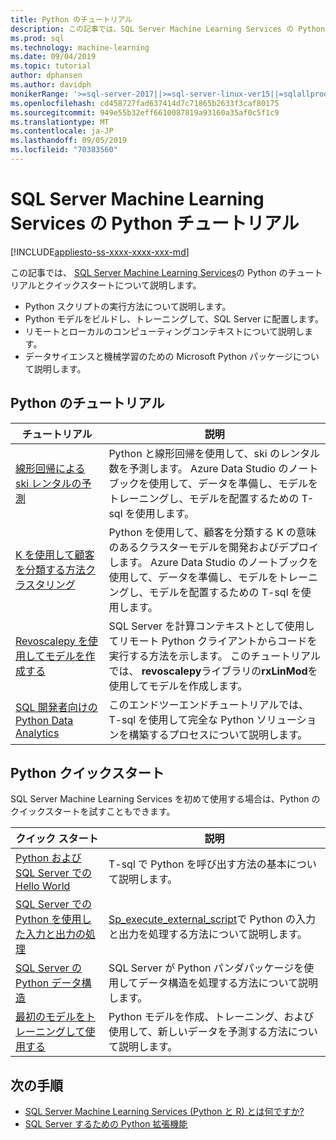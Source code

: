 ```yaml
---
title: Python のチュートリアル
description: この記事では、SQL Server Machine Learning Services の Python チュートリアルについて説明します。 Python スクリプトの実行方法について説明します。 Python モデルをビルドし、トレーニングして、SQL Server に配置します。 リモートとローカルのコンピューティングコンテキストについて説明します。 データサイエンスと機械学習のための Microsoft Python パッケージについて説明します。
ms.prod: sql
ms.technology: machine-learning
ms.date: 09/04/2019
ms.topic: tutorial
author: dphansen
ms.author: davidph
monikerRange: '>=sql-server-2017||>=sql-server-linux-ver15||=sqlallproducts-allversions'
ms.openlocfilehash: cd458727fad637414d7c71865b2633f3caf80175
ms.sourcegitcommit: 949e55b32eff6610087819a93160a35af0c5f1c9
ms.translationtype: MT
ms.contentlocale: ja-JP
ms.lasthandoff: 09/05/2019
ms.locfileid: "70383560"
---
```

# <a name="python-tutorials-for-sql-server-machine-learning-services"></a>SQL Server Machine Learning Services の Python チュートリアル
[!INCLUDE[appliesto-ss-xxxx-xxxx-xxx-md](../../includes/appliesto-ss-xxxx-xxxx-xxx-md.md)]

この記事では、 [SQL Server Machine Learning Services](../install/sql-machine-learning-services-windows-install.md)の Python のチュートリアルとクイックスタートについて説明します。

+ Python スクリプトの実行方法について説明します。
+ Python モデルをビルドし、トレーニングして、SQL Server に配置します。
+ リモートとローカルのコンピューティングコンテキストについて説明します。
+ データサイエンスと機械学習のための Microsoft Python パッケージについて説明します。

<a name="bkmk_pythontutorials"></a>

## <a name="python-tutorials"></a>Python のチュートリアル

| チュートリアル | 説明 |
|-|-|
| [線形回帰による ski レンタルの予測](python-ski-rental-linear-regression.md) | Python と線形回帰を使用して、ski のレンタル数を予測します。 Azure Data Studio のノートブックを使用して、データを準備し、モデルをトレーニングし、モデルを配置するための T-sql を使用します。 |
| [K を使用して顧客を分類する方法クラスタリング](python-clustering-model.md) | Python を使用して、顧客を分類する K の意味のあるクラスターモデルを開発およびデプロイします。 Azure Data Studio のノートブックを使用して、データを準備し、モデルをトレーニングし、モデルを配置するための T-sql を使用します。 |
| [Revoscalepy を使用してモデルを作成する](use-python-revoscalepy-to-create-model.md) | SQL Server を計算コンテキストとして使用してリモート Python クライアントからコードを実行する方法を示します。 このチュートリアルでは、 **revoscalepy**ライブラリの**rxLinMod**を使用してモデルを作成します。 |
| [SQL 開発者向けの Python Data Analytics](sqldev-in-database-python-for-sql-developers.md) | このエンドツーエンドチュートリアルでは、T-sql を使用して完全な Python ソリューションを構築するプロセスについて説明します。 |

## <a name="python-quickstarts"></a>Python クイックスタート

SQL Server Machine Learning Services を初めて使用する場合は、Python のクイックスタートを試すこともできます。

| クイック スタート | 説明 |
|-|-|
| [Python および SQL Server での Hello World](quickstart-python-run-using-t-sql.md) | T-sql で Python を呼び出す方法の基本について説明します。 |
| [SQL Server での Python を使用した入力と出力の処理](quickstart-python-inputs-and-outputs.md) | [Sp_execute_external_script](../../relational-databases/system-stored-procedures/sp-execute-external-script-transact-sql.md)で Python の入力と出力を処理する方法について説明します。 |
| [SQL Server の Python データ構造](quickstart-python-data-structures.md) | SQL Server が Python パンダパッケージを使用してデータ構造を処理する方法について説明します。 |
| [最初のモデルをトレーニングして使用する](quickstart-python-train-score-in-tsql.md) | Python モデルを作成、トレーニング、および使用して、新しいデータを予測する方法について説明します。 |

## <a name="next-steps"></a>次の手順

+ [SQL Server Machine Learning Services (Python と R) とは何ですか?](../what-is-sql-server-machine-learning.md)
+ [SQL Server するための Python 拡張機能](../concepts/extension-python.md)